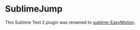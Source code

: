 SublimeJump
===========

This Sublime Text 2 plugin was renamed to [sublime-EasyMotion](https://github.com/tednaleid/sublime-EasyMotion).
